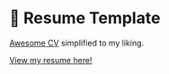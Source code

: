 # 🔖 Resume Template

<a href="https://github.com/posquit0/Awesome-CV" target="_blank" >Awesome CV</a> simplified to my liking.

<a href="https://github.com/ysmike/resume/blob/master/resume.pdf" target="_blank">View my resume here!</a>
